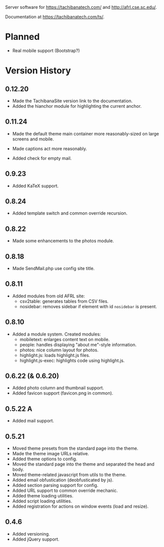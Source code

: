 Server software for <https://tachibanatech.com/> and <http://afrl.cse.sc.edu/>.

Documentation at <https://tachibanatech.com/ts/>.

# Planned

-   Real mobile support (Bootstrap?)

# Version History

## 0.12.20

-   Made the TachibanaSite version link to the documentation.
-   Added the hianchor module for highlighting the current anchor.

## 0.11.24

-   Made the default theme main container more reasonably-sized on large
    screens and mobile.

-   Made captions act more reasonably.
-   Added check for empty mail.

## 0.9.23

-   Added KaTeX support.

## 0.8.24

-   Added template switch and common override recursion.

## 0.8.22

-   Made some enhancements to the photos module.

## 0.8.18

-   Made SendMail.php use config site title.

## 0.8.11

-   Added modules from old AFRL site:
    -   csv2table: generates tables from CSV files.
    -   nosidebar: removes sidebar if element with id `nosidebar` is present.

## 0.8.10

-   Added a module system. Created modules:
    -   mobiletext: enlarges content text on mobile.
    -   people: handles displaying "about me"-style information.
    -   photos: nice column layout for photos.
    -   highlight.js: loads highlight.js files.
    -   highlight.js-exec: highlights code using highlight.js.

## 0.6.22 (& 0.6.20)

-   Added photo column and thumbnail support.
-   Added favicon support (favicon.png in common).

## 0.5.22 A

-   Added mail support.

## 0.5.21

-   Moved theme presets from the standard page into the theme.
-   Made the theme image URLs relative.
-   Added theme options to config.
-   Moved the standard page into the theme and separated the head and body.
-   Moved theme-related javascript from utils to the theme.
-   Added email obfustication (deobfusticated by js).
-   Added section parsing support for config.
-   Added URL support to common override mechanic.
-   Added theme loading utilities.
-   Added script loading utilities.
-   Added registration for actions on window events (load and resize).

## 0.4.6

-   Added versioning.
-   Added jQuery support.
